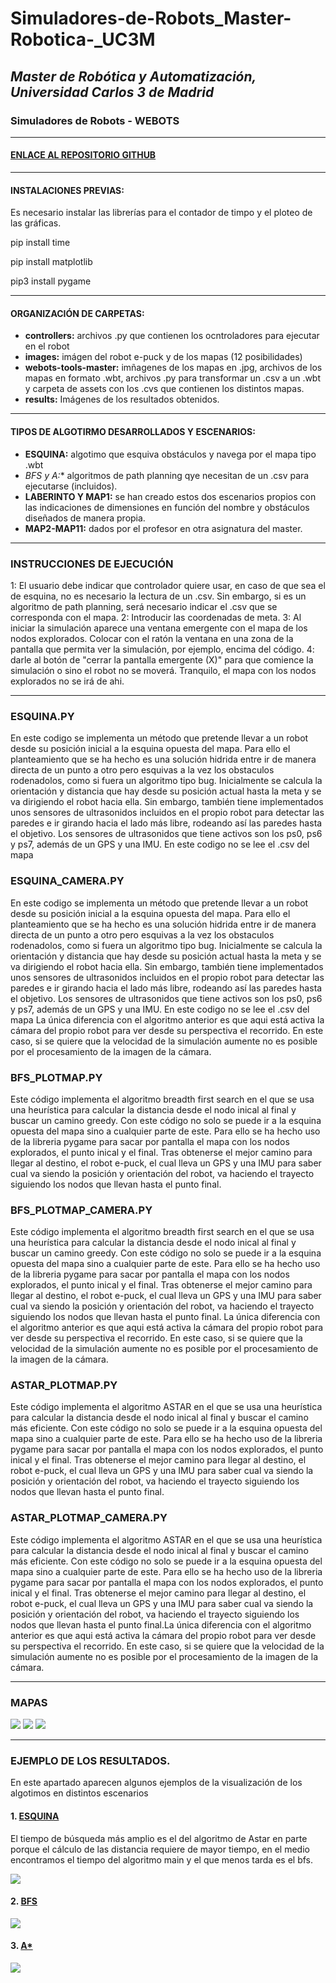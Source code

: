 # Simuladores-de-Robots_Master-Robotica-_UC3M
## _Master de Robótica y Automatización, Universidad Carlos 3 de Madrid_
### Simuladores de Robots - WEBOTS 
</p>

***
#### [ENLACE AL REPOSITORIO GITHUB ](https://github.com/Noelia-vera/Simuladores-de-Robots_Master-Robotica-_UC3M/main)

</p>

***
#### INSTALACIONES PREVIAS:
Es necesario instalar las librerías para el contador de timpo y el ploteo de las gráficas.

pip install time
</p>
pip install matplotlib
</p>
pip3 install pygame

***
#### ORGANIZACIÓN DE CARPETAS:
* **controllers:** archivos .py que contienen los ocntroladores para ejecutar en el robot
* **images:**  imágen del robot e-puck y de los mapas (12 posibilidades)
* **webots-tools-master:** imñagenes de los mapas en .jpg, archivos de los mapas en formato .wbt, archivos .py para transformar un .csv a un .wbt y carpeta de assets con los .cvs que contienen los distintos mapas.
* **results:** Imágenes de los resultados obtenidos.

***
#### TIPOS DE ALGOTIRMO DESARROLLADOS Y ESCENARIOS:
* **ESQUINA:** algotimo que esquiva obstáculos y navega por el mapa tipo .wbt
* **BFS y A*:**  algoritmos de path planning qye necesitan de un .csv para ejecutarse (incluidos).
* **LABERINTO Y MAP1:** se han creado estos dos escenarios propios con las indicaciones de dimensiones en función del nombre y obstáculos diseñados de manera propia.
* **MAP2-MAP11:** dados por el profesor en otra asignatura del master.

***
### INSTRUCCIONES DE EJECUCIÓN

1: El usuario debe indicar que controlador quiere usar, en caso de que sea el de esquina, no es necesario la lectura de un .csv. Sin embargo, si es un algoritmo de path planning, será necesario indicar el .csv que se corresponda con el mapa.
2: Introducir las coordenadas de meta.
3: Al iniciar la simulación aparece una ventana emergente con el mapa de los nodos explorados. Colocar con el ratón la ventana en una zona de la pantalla que permita ver la simulación, por ejemplo, encima del código.
4: darle al botón de "cerrar la pantalla emergente (X)" para que comience la simulación o sino el robot no se moverá. Tranquilo, el mapa con los nodos explorados no se irá de ahi.

***

### ESQUINA.PY
En este codigo se implementa un método que pretende llevar a un robot desde su posición inicial a la esquina opuesta del mapa. Para ello el planteamiento que se ha hecho es una solución hidrida entre ir de manera directa de un punto a otro pero esquivas a la vez los obstaculos rodenadolos, como si fuera un algoritmo tipo bug. Inicialmente se calcula la orientación y distancia que hay desde su posición actual hasta la meta y se va dirigiendo el robot hacia ella. Sin embargo, también tiene implementados unos sensores de ultrasonidos incluidos en el propio robot para detectar las paredes e ir girando hacia el lado más libre, rodeando así las paredes hasta el objetivo. Los sensores de ultrasonidos que tiene activos son los ps0, ps6 y ps7, además de un GPS y una IMU. En este codigo no se lee el .csv del mapa

### ESQUINA_CAMERA.PY
En este codigo se implementa un método que pretende llevar a un robot desde su posición inicial a la esquina opuesta del mapa. Para ello el planteamiento que se ha hecho es una solución hidrida entre ir de manera directa de un punto a otro pero esquivas a la vez los obstaculos rodenadolos, como si fuera un algoritmo tipo bug. Inicialmente se calcula la orientación y distancia que hay desde su posición actual hasta la meta y se va dirigiendo el robot hacia ella. Sin embargo, también tiene implementados unos sensores de ultrasonidos incluidos en el propio robot para detectar las paredes e ir girando hacia el lado más libre, rodeando así las paredes hasta el objetivo. Los sensores de ultrasonidos que tiene activos son los ps0, ps6 y ps7, además de un GPS y una IMU. En este codigo no se lee el .csv del mapa
La única diferencia con el algoritmo anterior es que aqui está activa la cámara del propio robot para ver desde su perspectiva el recorrido. En este caso, si se quiere que la velocidad de la simulación aumente no es posible por el procesamiento de la imagen de la cámara. 

### BFS_PLOTMAP.PY
Este código implementa el algoritmo breadth first search en el que se usa una heurística para calcular la distancia desde el nodo inical al final y buscar un camino greedy. Con este código no solo se puede ir a la  esquina opuesta del mapa sino a cualquier parte de este. Para ello se ha hecho uso de la libreria pygame para sacar por pantalla el mapa con los nodos explorados, el punto inical y el final. Tras obtenerse el mejor camino para llegar al destino, el robot e-puck, el cual lleva un GPS y una IMU para saber cual va siendo la posición y orientación del robot, va haciendo el trayecto siguiendo los nodos que llevan hasta el punto final.

### BFS_PLOTMAP_CAMERA.PY
Este código implementa el algoritmo breadth first search en el que se usa una heurística para calcular la distancia desde el nodo inical al final y buscar un camino greedy. Con este código no solo se puede ir a la  esquina opuesta del mapa sino a cualquier parte de este. Para ello se ha hecho uso de la libreria pygame para sacar por pantalla el mapa con los nodos explorados, el punto inical y el final. Tras obtenerse el mejor camino para llegar al destino, el robot e-puck, el cual lleva un GPS y una IMU para saber cual va siendo la posición y orientación del robot, va haciendo el trayecto siguiendo los nodos que llevan hasta el punto final. La única diferencia con el algoritmo anterior es que aqui está activa la cámara del propio robot para ver desde su perspectiva el recorrido. En este caso, si se quiere que la velocidad de la simulación aumente no es posible por el procesamiento de la imagen de la cámara.

### ASTAR_PLOTMAP.PY
Este código implementa el algoritmo ASTAR en el que se usa una heurística para calcular la distancia desde el nodo inical al final y buscar el camino más eficiente. Con este código no solo se puede ir a la  esquina opuesta del mapa sino a cualquier parte de este. Para ello se ha hecho uso de la libreria pygame para sacar por pantalla el mapa con los nodos explorados, el punto inical y el final. Tras obtenerse el mejor camino para llegar al destino, el robot e-puck, el cual lleva un GPS y una IMU para saber cual va siendo  la posición y orientación del robot, va haciendo el trayecto siguiendo los nodos que llevan hasta el punto final.

### ASTAR_PLOTMAP_CAMERA.PY
Este código implementa el algoritmo ASTAR en el que se usa una heurística para calcular la distancia desde el nodo inical al final y buscar el camino más eficiente. Con este código no solo se puede ir a la  esquina opuesta del mapa sino a cualquier parte de este. Para ello se ha hecho uso de la libreria pygame para sacar por pantalla el mapa con los nodos explorados, el punto inical y el final. Tras obtenerse el mejor camino para llegar al destino, el robot e-puck, el cual lleva un GPS y una IMU para saber cual va siendo  la posición y orientación del robot, va haciendo el trayecto siguiendo los nodos que llevan hasta el punto final.La única diferencia con el algoritmo anterior es que aqui está activa la cámara del propio robot para ver desde su perspectiva el recorrido. En este caso, si se quiere que la velocidad de la simulación aumente no es posible por el procesamiento de la imagen de la cámara.

***
### MAPAS
<p algin="center">
    <img src="https://github.com/Noelia-vera/PathPlanning_RoboticMaster_UC3M/blob/main/results/small/main_map3.png">
    <img src="https://github.com/Noelia-vera/PathPlanning_RoboticMaster_UC3M/blob/main/results/small/bfs_map3.png">
    <img src="https://github.com/Noelia-vera/PathPlanning_RoboticMaster_UC3M/blob/main/results/small/Astar_map3.png">
</p>

***

### EJEMPLO DE LOS RESULTADOS.

En este apartado aparecen algunos ejemplos de la visualización de los algotimos en distintos escenarios

#### 1. [ESQUINA](https://github.com/Noelia-vera/PathPlanning_RoboticMaster_UC3M/blob/main/results/Comparativa%20de%20tiempos.png)

El tiempo de búsqueda más amplio es el del algoritmo de Astar en parte porque el cálculo de las distancia requiere de mayor tiempo, en el medio encontramos el tiempo del algoritmo main y el que menos tarda es el bfs.
<p algin="center">
    <img src="https://github.com/Noelia-vera/PathPlanning_RoboticMaster_UC3M/blob/main/results/Comparativa%20de%20tiempos.png">
</p>

#### 2. [BFS](https://github.com/Noelia-vera/PathPlanning_RoboticMaster_UC3M/blob/main/results/Comparativa%20de%20nodos%20explorados.png)

<p algin="center">
    <img src="https://github.com/Noelia-vera/PathPlanning_RoboticMaster_UC3M/blob/main/results/Comparativa%20de%20nodos%20explorados.png">
</p>

#### 3. [A*](https://github.com/Noelia-vera/PathPlanning_RoboticMaster_UC3M/blob/main/results/Comparativa%20de%20nodos%20explorados.png)

<p algin="center">
    <img src="https://github.com/Noelia-vera/PathPlanning_RoboticMaster_UC3M/blob/main/results/Comparativa%20de%20nodos%20explorados.png">
</p>

